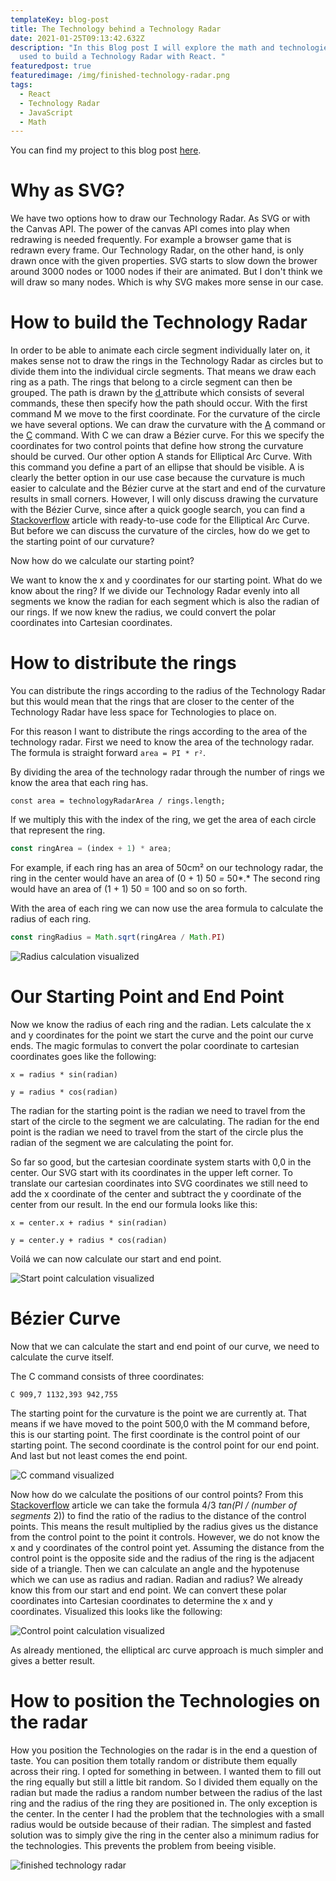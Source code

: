 ```yaml
---
templateKey: blog-post
title: The Technology behind a Technology Radar
date: 2021-01-25T09:13:42.632Z
description: "In this Blog post I will explore the math and technologies that I
  used to build a Technology Radar with React. "
featuredpost: true
featuredimage: /img/finished-technology-radar.png
tags:
  - React
  - Technology Radar
  - JavaScript
  - Math
---
```

You can find my project to this blog post [here](https://github.com/DoctorBuBBle/Technology-Radar).

# Why as SVG?

We have two options how to draw our Technology Radar. As SVG or with the Canvas API. The power of the canvas API comes into play when redrawing is needed frequently. For example a browser game that is redrawn every frame. Our Technology Radar, on the other hand, is only drawn once with the given properties. SVG starts to slow down the brower around 3000 nodes or 1000 nodes if their are animated. But I don't think we will draw so many nodes. Which is why SVG makes more sense in our case.

# How to build the Technology Radar

In order to be able to animate each circle segment individually later on, it makes sense not to draw the rings in the Technology Radar as circles but to divide them into the individual circle segments. That means we draw each ring as a path. The rings that belong to a circle segment can then be grouped.
The path is drawn by the [d ](https://developer.mozilla.org/en-US/docs/Web/SVG/Attribute/d)attribute which consists of several commands, these then specify how the path should occur. With the first command M we move to the first coordinate.
For the curvature of the circle we have several options. We can draw the curvature with the [A](https://developer.mozilla.org/en-US/docs/Web/SVG/Attribute/d#elliptical_arc_curve) command or the [C](https://developer.mozilla.org/en-US/docs/Web/SVG/Attribute/d#cubic_b%C3%A9zier_curve) command. With C we can draw a Bézier curve. For this we specify the coordinates for two control points that define how strong the curvature should be curved. Our other option A stands for Elliptical Arc Curve. With this command you define a part of an ellipse that should be visible. A is clearly the better option in our use case because the curvature is much easier to calculate and the Bézier curve at the start and end of the curvature results in small corners. 
However, I will only discuss drawing the curvature with the Bézier Curve, since after a quick google search, you can find a [Stackoverflow](https://stackoverflow.com/questions/5736398/how-to-calculate-the-svg-path-for-an-arc-of-a-circle#answer-18473154) article with ready-to-use code for the Elliptical Arc Curve.
But before we can discuss the curvature of the circles, how do we get to the starting point of our curvature? 

Now how do we calculate our starting point?

We want to know the x and y coordinates for our starting point. What do we know about the ring? If we divide our Technology Radar evenly into all segments we know the radian for each segment which is also the radian of our rings. If we now knew the radius, we could convert the polar coordinates into Cartesian coordinates.

# How to distribute the rings

You can distribute the rings according to the radius of the Technology Radar but this would mean that the rings that are closer to the center of the Technology Radar have less space for Technologies to place on.

For this reason I want to distribute the rings according to the area of the technology radar. First we need to know the area of the technology radar. The formula is straight forward `area = PI * r²`. 

By dividing the area of the technology radar through the number of rings we know the area that each ring has. 

```
const area = technologyRadarArea / rings.length;
```

If we multiply this with the index of the ring, we get the area of each circle that represent the ring. 

```javascript
const ringArea = (index + 1) * area;
```

For example, if each ring has an area of 50cm² on our technology radar, the ring in the center would have an area of (0 + 1)  50 *\=* 50*.* The second ring would have an area of (1 + 1)  50 = 100 and so on so forth. 

With the area of each ring we can now use the area formula to calculate the radius of each ring.

```javascript
const ringRadius = Math.sqrt(ringArea / Math.PI)
```

![Radius calculation visualized](/img/how-to-calc-ring-radius.jpg "Radius calculation visualized")

# Our Starting Point and End Point

Now we know the radius of each ring and the radian. Lets calculate the x and y coordinates for the point we start the curve and the point our curve ends. The magic formulas to convert the polar coordinate to cartesian coordinates goes like the following:

`x = radius * sin(radian)`

`y = radius * cos(radian)`

The radian for the starting point is the radian we need to travel from the start of the circle to the segment we are calculating. The radian for the end point is the radian we need to travel from the start of the circle plus the radian of the segment we are calculating the point for. 

So far so good, but the cartesian coordinate system starts with 0,0 in the center. Our SVG start with its coordinates in the upper left corner. To translate our cartesian coordinates into SVG coordinates we still need to add the x coordinate of the center and subtract the y coordinate of the center from our result. In the end our formula looks like this:

`x = center.x + radius * sin(radian)`

`y = center.y + radius * cos(radian)`

Voilá we can now calculate our start and end point.

![Start point calculation visualized](/img/how-to-calc-start-and-end-points.jpg "Start point calculation visualized")

# Bézier Curve

Now that we can calculate the start and end point of our curve, we need to calculate the curve itself.

The C command consists of three coordinates:

`C 909,7 1132,393 942,755`

The starting point for the curvature is the point we are currently at. That means if we have moved to the point 500,0 with the M command before, this is our starting point. The first coordinate is the control point of our starting point. The second coordinate is the control point for our end point. And last but not least comes the end point. 

![C command visualized](/img/how-to-draw-ring.jpg "C command visualized")

Now how do we calculate the positions of our control points? From this [Stackoverflow](https://stackoverflow.com/questions/1734745/how-to-create-circle-with-b%c3%a9zier-curves) article we can take the formula 4/3  *tan(PI / (number of segments*  2)) to find the ratio of the radius to the distance of the control points. This means the result multiplied by the radius gives us the distance from the control point to the point it controls. However, we do not know the x and y coordinates of the control point yet. Assuming the distance from the control point is the opposite side and the radius of the ring is the adjacent side of a triangle. Then we can calculate an angle and the hypotenuse which we can use as radius and radian. Radian and radius? We already know this from our start and end point. We can convert these polar coordinates into Cartesian coordinates to determine the x and y coordinates. Visualized this looks like the following:

![Control point calculation visualized](/img/how-to-calc-bezier-curve-controll-points.jpg "Control point calculation visualized")

As already mentioned, the elliptical arc curve approach is much simpler and gives a better result.

# How to position the Technologies on the radar

How you position the Technologies on the radar is in the end a question of taste. You can position them totally random or distribute them equally across their ring. I opted for something in between. I  wanted them to fill out the ring equally but still a little bit random. So I divided them equally on the radian but made the radius a random number between the radius of the last ring and the radius of the ring they are positioned in. The only exception is the center. In the center I had the problem that the technologies with a small radius would be outside because of their radian. The simplest and fasted solution was to simply give the ring in the center also a minimum radius for the technologies. This prevents the problem from beeing visible.

![finished technology radar](/img/finished-technology-radar.png "finished technology radar")